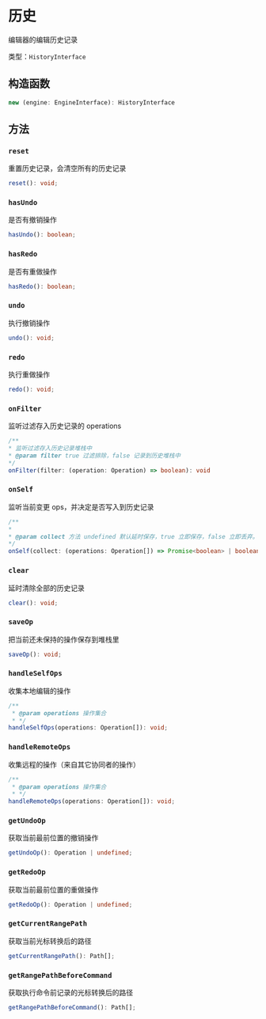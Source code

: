 # 历史

编辑器的编辑历史记录

类型：`HistoryInterface`

## 构造函数

```ts
new (engine: EngineInterface): HistoryInterface
```

## 方法

### `reset`

重置历史记录，会清空所有的历史记录

```ts
reset(): void;
```

### `hasUndo`

是否有撤销操作

```ts
hasUndo(): boolean;
```

### `hasRedo`

是否有重做操作

```ts
hasRedo(): boolean;
```

### `undo`

执行撤销操作

```ts
undo(): void;
```

### `redo`

执行重做操作

```ts
redo(): void;
```

### `onFilter`

监听过滤存入历史记录的 operations

```ts
/**
* 监听过滤存入历史记录堆栈中
* @param filter true 过滤排除，false 记录到历史堆栈中
*/
onFilter(filter: (operation: Operation) => boolean): void
```

### `onSelf`

监听当前变更 ops，并决定是否写入到历史记录

```ts
/**
*
* @param collect 方法 undefined 默认延时保存，true 立即保存，false 立即丢弃。Promise<boolean> 阻拦接下来的所有ops直到返回false或者true
*/
onSelf(collect: (operations: Operation[]) => Promise<boolean> | boolean | undefined): void
```

### `clear`

延时清除全部的历史记录

```ts
clear(): void;
```

### `saveOp`

把当前还未保持的操作保存到堆栈里

```ts
saveOp(): void;
```

### `handleSelfOps`

收集本地编辑的操作

```ts
/**
 * @param operations 操作集合
 * */
handleSelfOps(operations: Operation[]): void;
```

### `handleRemoteOps`

收集远程的操作（来自其它协同者的操作）

```ts
/**
 * @param operations 操作集合
 * */
handleRemoteOps(operations: Operation[]): void;
```

### `getUndoOp`

获取当前最前位置的撤销操作

```ts
getUndoOp(): Operation | undefined;
```

### `getRedoOp`

获取当前最前位置的重做操作

```ts
getRedoOp(): Operation | undefined;
```

### `getCurrentRangePath`

获取当前光标转换后的路径

```ts
getCurrentRangePath(): Path[];
```

### `getRangePathBeforeCommand`

获取执行命令前记录的光标转换后的路径

```ts
getRangePathBeforeCommand(): Path[];
```
